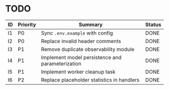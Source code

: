 <!--
@file: TODO.md
@description: Consolidated task list from audit and fix plan
@dependencies: reports/ISSUES_REGISTER.md, reports/FIX_PLAN.md
@created: 2025-09-15
-->

# TODO

| ID | Priority | Summary | Status |
| --- | --- | --- | --- |
| I1 | P0 | Sync `.env.example` with config | DONE |
| I2 | P0 | Replace invalid header comments | DONE |
| I3 | P1 | Remove duplicate observability module | DONE |
| I4 | P1 | Implement model persistence and parameterization | DONE |
| I5 | P1 | Implement worker cleanup task | DONE |
| I6 | P2 | Replace placeholder statistics in handlers | DONE |
